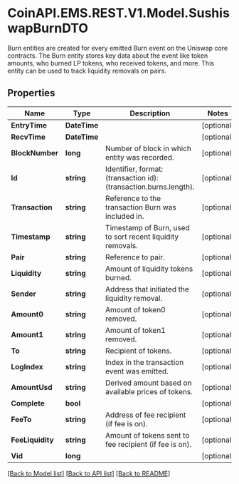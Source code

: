 # CoinAPI.EMS.REST.V1.Model.SushiswapBurnDTO
Burn entities are created for every emitted Burn event on the Uniswap core contracts. The Burn entity stores key data about the event like token amounts, who burned LP tokens, who received tokens, and more. This entity can be used to track liquidity removals on pairs.

## Properties

Name | Type | Description | Notes
------------ | ------------- | ------------- | -------------
**EntryTime** | **DateTime** |  | [optional] 
**RecvTime** | **DateTime** |  | [optional] 
**BlockNumber** | **long** | Number of block in which entity was recorded. | [optional] 
**Id** | **string** | Identifier, format: (transaction id):(transaction.burns.length). | [optional] 
**Transaction** | **string** | Reference to the transaction Burn was included in. | [optional] 
**Timestamp** | **string** | Timestamp of Burn, used to sort recent liquidity removals. | [optional] 
**Pair** | **string** | Reference to pair. | [optional] 
**Liquidity** | **string** | Amount of liquidity tokens burned. | [optional] 
**Sender** | **string** | Address that initiated the liquidity removal. | [optional] 
**Amount0** | **string** | Amount of token0 removed. | [optional] 
**Amount1** | **string** | Amount of token1 removed. | [optional] 
**To** | **string** | Recipient of tokens. | [optional] 
**LogIndex** | **string** | Index in the transaction event was emitted. | [optional] 
**AmountUsd** | **string** | Derived amount based on available prices of tokens. | [optional] 
**Complete** | **bool** |  | [optional] 
**FeeTo** | **string** | Address of fee recipient (if fee is on). | [optional] 
**FeeLiquidity** | **string** | Amount of tokens sent to fee recipient (if fee is on). | [optional] 
**Vid** | **long** |  | [optional] 

[[Back to Model list]](../README.md#documentation-for-models) [[Back to API list]](../README.md#documentation-for-api-endpoints) [[Back to README]](../README.md)

